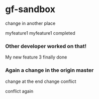 # gf-sandbox
change in another place

myfeature1
myfeature1 completed
### Other developer worked on that!
My new feature 3 finally done
### Again a change in the origin master

change at the end
change conflict

conflict again
